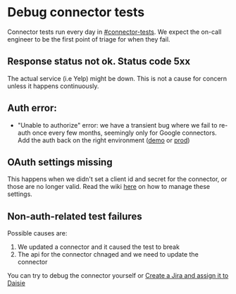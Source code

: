 # Debug connector tests

Connector tests run every day in [#connector-tests](https://app.slack.com/client/T2615V5UK/CC254A2E5). 
We expect the on-call engineer to be the first point of triage for when they fail.

## Response status not ok. Status code 5xx
The actual service (i.e Yelp) might be down. This is not a cause for concern unless it happens continuously.

## Auth error:

- "Unable to authorize" error: we have a transient bug where we fail to re-auth once every few months,
seemingly only for Google connectors. Add the auth back on the right environment 
([demo](https://console.demo.transposit.com/dev/t/transposit-connector-tests/test_runner/deploy/production-keys)
or [prod](https://console.transposit.com/dev/t/transposit-connector-tests/test_runner/deploy/production-keys))

## OAuth settings missing

This happens when we didn't set a client id and secret for the connector, or those are no longer valid.
Read the wiki [here](https://transposit.atlassian.net/wiki/spaces/DEV/pages/656506962/Data+Connectors+Test+Credentials)
on how to manage these settings.

## Non-auth-related test failures

Possible causes are:
1. We updated a connector and it caused the test to break
2. The api for the connector chnaged and we need to update the connector

You can try to debug the connector yourself or [Create a Jira and assign it to Daisie](https://console.transposit.com/mc/t/transposit-eng/actions/create_jira_for_daisie)
